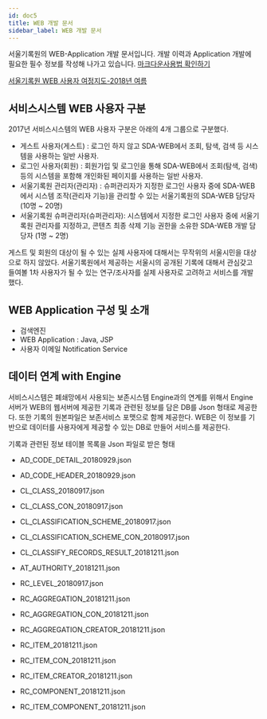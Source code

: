 ```yaml
---
id: doc5
title: WEB 개발 문서
sidebar_label: WEB 개발 문서
---
```


서울기록원의 WEB-Application 개발 문서입니다. 개발 이력과 Application 개발에 필요한 필수 정보를 작성해 나가고 있습니다. 
[마크다운사용법 확인하기](https://docusaurus.io/docs/en/doc-markdown)

[서울기록원 WEB 사용자 여정지도-2018년 여름](https://drive.google.com/file/d/10UPkKA-_hXf4WGp5cQR8AyUPR4LSAn42/view?usp=sharing)

## 서비스시스템 WEB 사용자 구분

2017년 서비스시스템의 WEB 사용자 구분은 아래의 4개 그룹으로 구분했다. 

* 게스트 사용자(게스트) : 로그인 하지 않고 SDA-WEB에서 조회, 탐색, 검색 등 시스템을 사용하는 일반 사용자.
* 로그인 사용자(회원) : 회원가입 및 로그인을 통해 SDA-WEB에서 조회(탐색, 검색) 등의 시스템을 포함해 개인화된 페이지를 사용하는 일반 사용자.
* 서울기록원 관리자(관리자) : 슈퍼관리자가 지정한 로그인 사용자 중에 SDA-WEB에서 시스템 조작(관리자 기능)을 관리할 수 있는 서울기록원의 SDA-WEB 담당자(10명 ~ 20명)
* 서울기록원 슈퍼관리자(슈퍼관리자): 시스템에서 지정한 로그인 사용자 중에 서울기록원 관리자를 지정하고, 콘텐츠 최종 삭제 기능 권한을 소유한 SDA-WEB 개발 담당자 (1명 ~ 2명)

게스트 및 회원의 대상이 될 수 있는 실제 사용자에 대해서는 무작위의 서울시민을 대상으로 하지 않았다. 서울기록원에서 제공하는 서울시의 공개된 기록에 대해서 관심갖고 들여볼 1차 사용자가 될 수 있는 연구/조사자를 실제 사용자로 고려하고 서비스를 개발했다. 


## WEB Application 구성 및 소개

* 검색엔진 
* WEB Application : Java, JSP
* 사용자 이메일 Notification Service


## 데이터 연계 with Engine

서비스시스템은 폐쇄망에서 사용되는 보존시스템 Engine과의 연계를 위해서 Engine 서버가 WEB의 웹서버에 제공한 기록과 관련된 정보를 담은 DB를 Json 형태로 제공한다.  또한 기록의 원본파일은 보존서비스 포맷으로 함께 제공한다. WEB은 이 정보를 기반으로 데이터를 사용자에게 제공할 수 있는 DB로 만들어 서비스를 제공한다.

기록과 관련된 정보 테이블 목록을 Json 파일로 받은 형태

* AD_CODE_DETAIL_20180929.json

* AD_CODE_HEADER_20180929.json

* CL_CLASS_20180917.json

* CL_CLASS_CON_20180917.json

* CL_CLASSIFICATION_SCHEME_20180917.json

* CL_CLASSIFICATION_SCHEME_CON_20180917.json

* CL_CLASSIFY_RECORDS_RESULT_20181211.json

* AT_AUTHORITY_20181211.json

* RC_LEVEL_20180917.json

* RC_AGGREGATION_20181211.json

* RC_AGGREGATION_CON_20181211.json

* RC_AGGREGATION_CREATOR_20181211.json

* RC_ITEM_20181211.json

* RC_ITEM_CON_20181211.json

* RC_ITEM_CREATOR_20181211.json

* RC_COMPONENT_20181211.json

* RC_ITEM_COMPONENT_20181211.json
